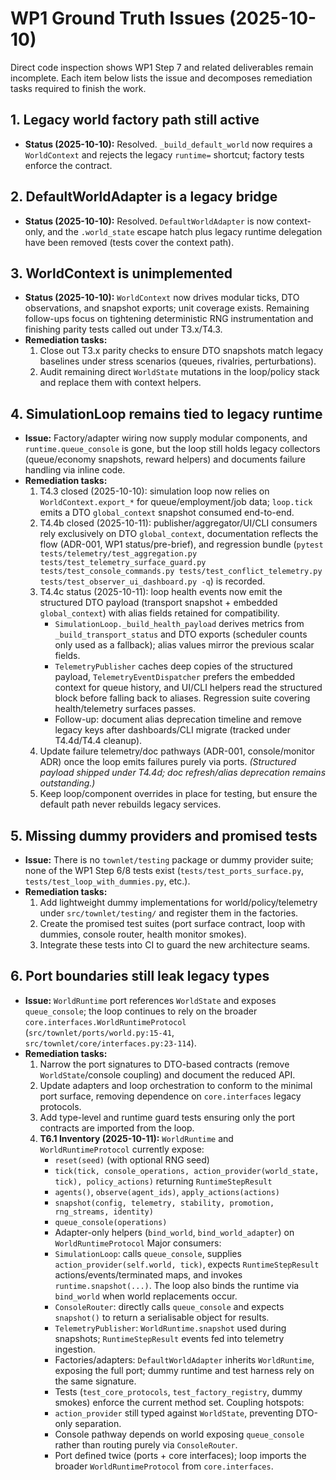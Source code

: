# WP1 Ground Truth Issues (2025-10-10)

Direct code inspection shows WP1 Step 7 and related deliverables remain incomplete. Each item below lists the issue and decomposes remediation tasks required to finish the work.

## 1. Legacy world factory path still active
- **Status (2025-10-10):** Resolved. `_build_default_world` now requires a `WorldContext` and rejects the legacy `runtime=` shortcut; factory tests enforce the contract.

## 2. DefaultWorldAdapter is a legacy bridge
- **Status (2025-10-10):** Resolved. `DefaultWorldAdapter` is now context-only, and the `.world_state` escape hatch plus legacy runtime delegation have been removed (tests cover the context path).

## 3. WorldContext is unimplemented
- **Status (2025-10-10):** `WorldContext` now drives modular ticks, DTO observations, and snapshot exports; unit coverage exists. Remaining follow-ups focus on tightening deterministic RNG instrumentation and finishing parity tests called out under T3.x/T4.3.
- **Remediation tasks:**
  1. Close out T3.x parity checks to ensure DTO snapshots match legacy baselines under stress scenarios (queues, rivalries, perturbations).
  2. Audit remaining direct `WorldState` mutations in the loop/policy stack and replace them with context helpers.

## 4. SimulationLoop remains tied to legacy runtime
- **Issue:** Factory/adapter wiring now supply modular components, and `runtime.queue_console` is gone, but the loop still holds legacy collectors (queue/economy snapshots, reward helpers) and documents failure handling via inline code.
- **Remediation tasks:**
  1. T4.3 closed (2025-10-10): simulation loop now relies on `WorldContext.export_*` for queue/employment/job data; `loop.tick` emits a DTO `global_context` snapshot consumed end-to-end.
  2. T4.4b closed (2025-10-11): publisher/aggregator/UI/CLI consumers rely exclusively on DTO `global_context`, documentation reflects the flow (ADR-001, WP1 status/pre-brief), and regression bundle (`pytest tests/telemetry/test_aggregation.py tests/test_telemetry_surface_guard.py tests/test_console_commands.py tests/test_conflict_telemetry.py tests/test_observer_ui_dashboard.py -q`) is recorded.
  3. T4.4c status (2025-10-11): loop health events now emit the structured DTO payload (transport snapshot + embedded `global_context`) with alias fields retained for compatibility.
     - `SimulationLoop._build_health_payload` derives metrics from `_build_transport_status` and DTO exports (scheduler counts only used as a fallback); alias values mirror the previous scalar fields.
     - `TelemetryPublisher` caches deep copies of the structured payload, `TelemetryEventDispatcher` prefers the embedded context for queue history, and UI/CLI helpers read the structured block before falling back to aliases. Regression suite covering health/telemetry surfaces passes.
     - Follow-up: document alias deprecation timeline and remove legacy keys after dashboards/CLI migrate (tracked under T4.4d/T4.4 cleanup).
  3. Update failure telemetry/doc pathways (ADR-001, console/monitor ADR) once the loop emits failures purely via ports. *(Structured payload shipped under T4.4d; doc refresh/alias deprecation remains outstanding.)*
  4. Keep loop/component overrides in place for testing, but ensure the default path never rebuilds legacy services.

## 5. Missing dummy providers and promised tests
- **Issue:** There is no `townlet/testing` package or dummy provider suite; none of the WP1 Step 6/8 tests exist (`tests/test_ports_surface.py`, `tests/test_loop_with_dummies.py`, etc.).
- **Remediation tasks:**
  1. Add lightweight dummy implementations for world/policy/telemetry under `src/townlet/testing/` and register them in the factories.
  2. Create the promised test suites (port surface contract, loop with dummies, console router, health monitor smokes).
  3. Integrate these tests into CI to guard the new architecture seams.

## 6. Port boundaries still leak legacy types
- **Issue:** `WorldRuntime` port references `WorldState` and exposes `queue_console`; the loop continues to rely on the broader `core.interfaces.WorldRuntimeProtocol` (`src/townlet/ports/world.py:15-41`, `src/townlet/core/interfaces.py:23-114`).
- **Remediation tasks:**
  1. Narrow the port signatures to DTO-based contracts (remove `WorldState`/console coupling) and document the reduced API.
  2. Update adapters and loop orchestration to conform to the minimal port surface, removing dependence on `core.interfaces` legacy protocols.
  3. Add type-level and runtime guard tests ensuring only the port contracts are imported from the loop.
  4. **T6.1 Inventory (2025-10-11):** `WorldRuntime` and `WorldRuntimeProtocol` currently expose:
     - `reset(seed)` (with optional RNG seed)
     - `tick(tick, console_operations, action_provider(world_state, tick), policy_actions)` returning `RuntimeStepResult`
     - `agents()`, `observe(agent_ids)`, `apply_actions(actions)`
     - `snapshot(config, telemetry, stability, promotion, rng_streams, identity)`
     - `queue_console(operations)`
     - Adapter-only helpers (`bind_world`, `bind_world_adapter`) on `WorldRuntimeProtocol`
     Major consumers:
     - `SimulationLoop`: calls `queue_console`, supplies `action_provider(self.world, tick)`, expects `RuntimeStepResult` actions/events/terminated maps, and invokes `runtime.snapshot(...)`. The loop also binds the runtime via `bind_world` when world replacements occur.
     - `ConsoleRouter`: directly calls `queue_console` and expects `snapshot()` to return a serialisable object for results.
     - `TelemetryPublisher`: `WorldRuntime.snapshot` used during snapshots; `RuntimeStepResult` events fed into telemetry ingestion.
     - Factories/adapters: `DefaultWorldAdapter` inherits `WorldRuntime`, exposing the full port; dummy runtime and test harness rely on the same signature.
     - Tests (`test_core_protocols`, `test_factory_registry`, dummy smokes) enforce the current method set.
     Coupling hotspots:
     - `action_provider` still typed against `WorldState`, preventing DTO-only separation.
     - Console pathway depends on world exposing `queue_console` rather than routing purely via `ConsoleRouter`.
     - Port defined twice (ports + core interfaces); loop imports the broader `WorldRuntimeProtocol` from `core.interfaces`.
